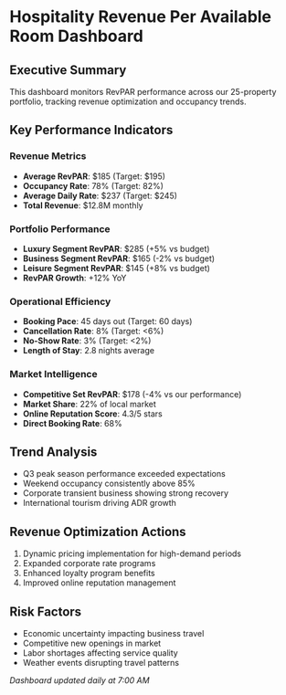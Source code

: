 # Hospitality Revenue Per Available Room Dashboard

## Executive Summary
This dashboard monitors RevPAR performance across our 25-property portfolio, tracking revenue optimization and occupancy trends.

## Key Performance Indicators

### Revenue Metrics
- **Average RevPAR**: $185 (Target: $195)
- **Occupancy Rate**: 78% (Target: 82%)
- **Average Daily Rate**: $237 (Target: $245)
- **Total Revenue**: $12.8M monthly

### Portfolio Performance
- **Luxury Segment RevPAR**: $285 (+5% vs budget)
- **Business Segment RevPAR**: $165 (-2% vs budget)
- **Leisure Segment RevPAR**: $145 (+8% vs budget)
- **RevPAR Growth**: +12% YoY

### Operational Efficiency
- **Booking Pace**: 45 days out (Target: 60 days)
- **Cancellation Rate**: 8% (Target: <6%)
- **No-Show Rate**: 3% (Target: <2%)
- **Length of Stay**: 2.8 nights average

### Market Intelligence
- **Competitive Set RevPAR**: $178 (-4% vs our performance)
- **Market Share**: 22% of local market
- **Online Reputation Score**: 4.3/5 stars
- **Direct Booking Rate**: 68%

## Trend Analysis
- Q3 peak season performance exceeded expectations
- Weekend occupancy consistently above 85%
- Corporate transient business showing strong recovery
- International tourism driving ADR growth

## Revenue Optimization Actions
1. Dynamic pricing implementation for high-demand periods
2. Expanded corporate rate programs
3. Enhanced loyalty program benefits
4. Improved online reputation management

## Risk Factors
- Economic uncertainty impacting business travel
- Competitive new openings in market
- Labor shortages affecting service quality
- Weather events disrupting travel patterns

*Dashboard updated daily at 7:00 AM*